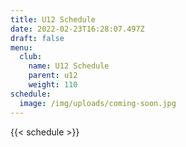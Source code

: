 ```yaml
---
title: U12 Schedule
date: 2022-02-23T16:28:07.497Z
draft: false
menu:
  club:
    name: U12 Schedule
    parent: u12
    weight: 110
schedule:
  image: /img/uploads/coming-soon.jpg
---
```

{{< schedule >}}
<!-- {{< club/u12-schedule >}} -->